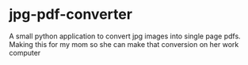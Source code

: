 # jpg-pdf-converter
A small python application to convert jpg images into single page pdfs. Making this for my mom so she can make that conversion on her work computer
